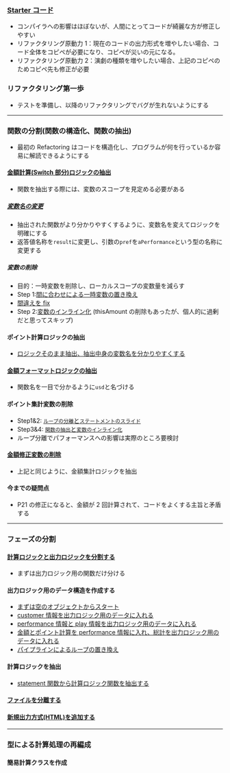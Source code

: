 ### [Starter コード](https://github.com/jinyongnan810/refactoring/commit/0df33e535d47bc479a904ed3caa258feec0d62e1)

- コンパイラへの影響はほぼないが、人間にとってコードが綺麗な方が修正しやすい
- リファクタリング原動力 1：現在のコードの出力形式を増やしたい場合、コード全体をコピペが必要になり、コピペが災いの元になる。
- リファクタリング原動力 2：演劇の種類を増やしたい場合、上記のコピペのためコピペ先も修正が必要

### リファクタリング第一歩

- テストを準備し、以降のリファクタリングでバグが生れないようにする

---

### 関数の分割(関数の構造化、関数の抽出)

- 最初の Refactoring はコードを構造化し、プログラムが何を行っているか容易に解読できるようにする

#### [金額計算(Switch 部分)ロジックの抽出](https://github.com/jinyongnan810/refactoring/commit/506d24ed6c25bf272af4a8dbe51ec77cf57f3920)

- 関数を抽出する際には、変数のスコープを見定める必要がある

##### [変数名の変更](https://github.com/jinyongnan810/refactoring/commit/f823ac0bda8dfccffbcfc4fe655c374f71fcef1f)

- 抽出された関数がより分かりやすくするように、変数名を変えてロジックを明確にする
- 返答値名称を`result`に変更し、引数の`pref`を`aPerformance`という型の名称に変更する

##### 変数の削除

- 目的：一時変数を削除し、ローカルスコープの変数量を減らす
- Step 1:[間に合わせによる一時変数の置き換え](https://github.com/jinyongnan810/refactoring/commit/d78fe96d421913474b24f2b53af18eca7db2f9f6#diff-dd9e87fcdc315898d854026f42e7454b873ba7446e84c7b01f534e38229ef7ae)
- [間違えを fix](https://github.com/jinyongnan810/refactoring/commit/4cdda5376fe08f4f3ccd31b2c96f998d37eeaa02#diff-dd9e87fcdc315898d854026f42e7454b873ba7446e84c7b01f534e38229ef7ae)
- Step 2:[変数のインライン化](https://github.com/jinyongnan810/refactoring/commit/8b29d090a2fb481bd408f9fe8de73cb23aecadba) (thisAmount の削除もあったが、個人的に過剰だと思ってスキップ)

#### ポイント計算ロジックの抽出

- [ロジックそのまま抽出、抽出中身の変数名を分かりやすくする](https://github.com/jinyongnan810/refactoring/commit/3844195d4dc232c7acb1f8cbfc48a22067bb30ee)

#### [金額フォーマットロジックの抽出](https://github.com/jinyongnan810/refactoring/commit/8ef4740efaf028006aff2362d617931a2de0f31a#diff-dd9e87fcdc315898d854026f42e7454b873ba7446e84c7b01f534e38229ef7ae)

- 関数名を一目で分かるように`usd`と名づける

#### ポイント集計変数の削除

- Step1&2: [`ループの分離`と`ステートメントのスライド`](https://github.com/jinyongnan810/refactoring/commit/9c42ffe3c614b3f78a6f1f30d5e1a4c920c32bfa#diff-dd9e87fcdc315898d854026f42e7454b873ba7446e84c7b01f534e38229ef7ae)
- Step3&4: [`関数の抽出`と`変数のインライン化`](https://github.com/jinyongnan810/refactoring/commit/44a36348a46f08608c6628c5a4ec896dd88cd747)
- ループ分離でパフォーマンスへの影響は実際のところ要検討

#### [金額修正変数の削除](https://github.com/jinyongnan810/refactoring/commit/19fd25df7e31c6bcbb742244673b31685e9095aa#diff-dd9e87fcdc315898d854026f42e7454b873ba7446e84c7b01f534e38229ef7ae)

- 上記と同じように、金額集計ロジックを抽出

#### 今までの疑問点

- P21 の修正になると、金額が 2 回計算されて、コードをよくする主旨と矛盾する

---

### フェーズの分割

#### [計算ロジックと出力ロジックを分割する](https://github.com/jinyongnan810/refactoring/commit/da00e21bcff62b5c0d7d1f7704d674a92ad4d050)

- まずは出力ロジック用の関数だけ分ける

#### 出力ロジック用のデータ構造を作成する

- [まずは空のオブジェクトからスタート](https://github.com/jinyongnan810/refactoring/commit/8d47abec6dcd3f6ffbc0767649e4aab2b805c13a)
- [customer 情報を出力ロジック用のデータに入れる](https://github.com/jinyongnan810/refactoring/commit/edc1ac5397f1406f1f75dbec427c2406d7cbffe2)
- [performance 情報と play 情報を出力ロジック用のデータに入れる](https://github.com/jinyongnan810/refactoring/commit/61798e93c3075b718b6985d822a79c9c6534f066)
- [金額とポイント計算を performance 情報に入れ、総計を出力ロジック用のデータに入れる](https://github.com/jinyongnan810/refactoring/commit/3e8977f76d580448e3ace4ec17c957e135c797ba)
- [パイプラインによるループの置き換え](https://github.com/jinyongnan810/refactoring/commit/cab3f389969dffd82192603651e75863a335fa25)

#### 計算ロジックを抽出

- [statement 関数から計算ロジック関数を抽出する](https://github.com/jinyongnan810/refactoring/commit/90e6f0334deb6722eb4f0b0ca37c9a669f2b0a54)

#### [ファイルを分離する](https://github.com/jinyongnan810/refactoring/commit/7095d5736b02ad306aabd42ab5235f8da8aebb80)

#### [新規出力方式(HTML)を追加する](https://github.com/jinyongnan810/refactoring/commit/2e304fe867df0dd0e483a628360888d6a5c5313c)

---

### 型による計算処理の再編成

#### 簡易計算クラスを作成
